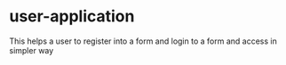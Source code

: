 # user-application
This helps a user to register into a form and login to a form and access in simpler way
